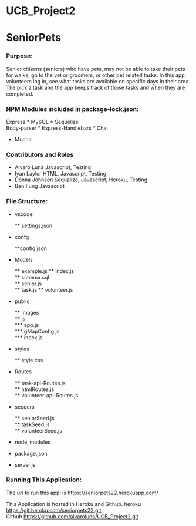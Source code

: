 # UCB_Project2

# SeniorPets

### Purpose:
Senior citizens (seniors) who have pets, may not be able to take their pets for walks, go to the vet or groomers, or other pet related tasks.  In this app, volunteers log in, see what tasks are available on specific days in their area.  The pick a task and the app keeps track of those tasks and when they are completed.

### NPM Modules included in package-lock.json:

Express     * MySQL    * Sequelize   
Body-parser    * Express-Handlebars        * Chai   
* Mocha 

### Contributors and Roles
* Alvaro Luna 		Javascript, Testing
* Iyan Laylor		HTML, Javascript, Testing
* Donna Johnson		Sequalize, Javascript, Heroku, Testing
* Ben Fung		    Javascript

### File Structure:
*	vscode

    ** settings.json

*	confg

    **config.json
  
*	Models

    **	example.js
    **	index.js  
    **	schema.sql  
    **	senior.js  
    **	task.js
    **  volunteer.js
  

*	public

      ** images       
      **	js     
          *** app.js            
          *** gMapConfig.js            
          *** index.js
          
          

*	styles

    ** style.css
    
  


*	Routes

    ** task-api-Routes.js    
    ** htmlRoutes.js     
    ** volunteer-api-Routes.js
    

*	seeders 

    ** seniorSeed.js   
    ** taskSeed.js       
    **     volunteerSeed.js
    
    

* node_modules

* package.json

* server.js


###  Running This Application:

The url to run this appl is  	https://seniorpets22.herokuapp.com/

This Application is hosted in Heroku and Github.
heroku  https://git.heroku.com/seniorpets22.git  
Github  https://github.com/alvaroluna/UCB_Project2.git 
